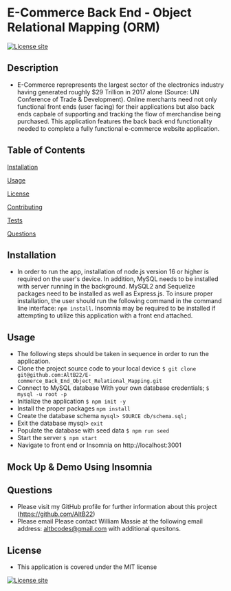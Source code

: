 # E-Commerce Back End - Object Relational Mapping (ORM)
  [![License site](https://img.shields.io/badge/License-MIT-blue.svg)](https://choosealicense.com/licenses/mit)

  ## Description
  - E-Commerce reprepresents the largest sector of the electronics industry having generated roughly $29 Trillion in 2017 alone (Source: UN Conference of Trade & Development). Online merchants need not only functional front ends (user facing) for their applications but also back ends capbale of supporting and tracking the flow of merchandise being purchased.  This application features the back back end functionality needed to complete a fully functional e-commerce website application.

  ## Table of Contents
  [Installation](#installation)

  [Usage](#usage)

  [License](#license)

  [Contributing](#contributing)

  [Tests](#tests)

  [Questions](#questions)

  ## Installation
  - In order to run the app, installation of node.js version 16 or higher is required on the user's device.  In addition, MySQL needs to be installed with server running in the background.  MySQL2 and Sequelize packages need to be installed as well as Express.js.  To insure proper installation, the user should run the following command in the command line interface: `npm install`.  Insomnia may be required to be installed if attempting to utilize this application with a front end attached.

  ## Usage
  - The following steps should be taken in sequence in order to run the application.
  - Clone the project source code to your local device `$ git clone git@github.com:AltB22/E-commerce_Back_End_Object_Relational_Mapping.git`
  - Connect to MySQL database With your own database credentials; `$ mysql -u root -p`
  - Initialize the application `$ npm init -y`
  - Install the proper packages   `npm install`
  - Create the database schema `mysql> SOURCE db/schema.sql;`
  - Exit the database mysql> `exit`
  - Populate the database with seed data `$ npm run seed`
  - Start the server `$ npm start`
  - Navigate to front end or Insomnia on http://localhost:3001

  ## Mock Up & Demo Using Insomnia

  ## Questions
  - Please visit my GitHub profile for further information about this project (https://github.com/AltB22)
  - Please email Please contact William Massie at the following email address: altbcodes@gmail.com with additional quesitons.
  ## License
  - This application is covered under the MIT license

  [![License site](https://img.shields.io/badge/License-MIT-blue.svg)](https://choosealicense.com/licenses/mit)

  